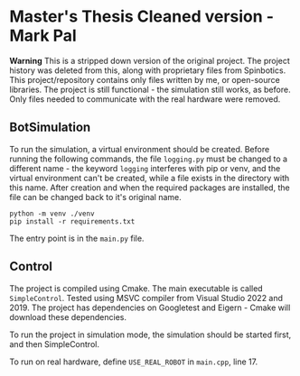 # Master's Thesis Cleaned version - Mark Pal
**Warning**
This is a stripped down version of the original project. The project history was deleted from this, along with proprietary files from Spinbotics. This project/repository contains only files written by me, or open-source libraries.
The project is still functional - the simulation still works, as before. Only files needed to communicate with the real hardware were removed.

## BotSimulation
To run the simulation, a virtual environment should be created. Before running the following commands, the file `logging.py` must be changed to a different name - the keyword `logging` interferes with pip or venv, and the virtual environment can't be created, while a file exists in the directory with this name. After creation and when the required packages are installed, the file can be changed back to it's original name.

```
python -m venv ./venv
pip install -r requirements.txt
```

The entry point is in the `main.py` file.

## Control
The project is compiled using Cmake. The main executable is called `SimpleControl`. Tested using MSVC compiler from Visual Studio 2022 and 2019. The project has dependencies on Googletest and Eigern - Cmake will download these dependencies.

To run the project in simulation mode, the simulation should be started first, and then SimpleControl.

To run on real hardware, define `USE_REAL_ROBOT` in `main.cpp`, line 17.
